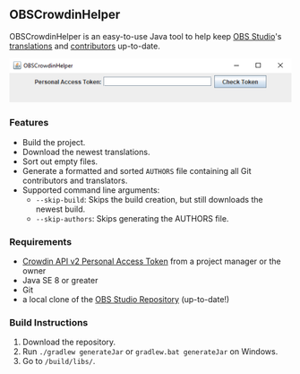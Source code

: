 ## OBSCrowdinHelper

OBSCrowdinHelper is an easy-to-use Java tool to help keep [OBS Studio](https://github.com/obsproject/obs-studio)'s [translations](https://crowdin.com/project/obs-studio) and [contributors](https://github.com/obsproject/obs-studio/blob/master/AUTHORS) up-to-date.

![screenshot of the simple GUI](https://raw.githubusercontent.com/Vainock/OBSCrowdinHelper/main/GUI.png "The simple GUI of the program.")

### Features

- Build the project.
- Download the newest translations.
- Sort out empty files.
- Generate a formatted and sorted `AUTHORS` file containing all Git contributors and translators.
- Supported command line arguments:
  - `--skip-build`: Skips the build creation, but still downloads the newest build.
  - `--skip-authors`: Skips generating the AUTHORS file.

### Requirements

- [Crowdin API v2 Personal Access Token](https://crowdin.com/settings#api-key) from a project manager or the owner
- Java SE 8 or greater
- Git
- a local clone of the [OBS Studio Repository](https://github.com/obsproject/obs-studio) (up-to-date!)

### Build Instructions

1. Download the repository.
2. Run `./gradlew generateJar` or `gradlew.bat generateJar` on Windows.
3. Go to `/build/libs/`.
